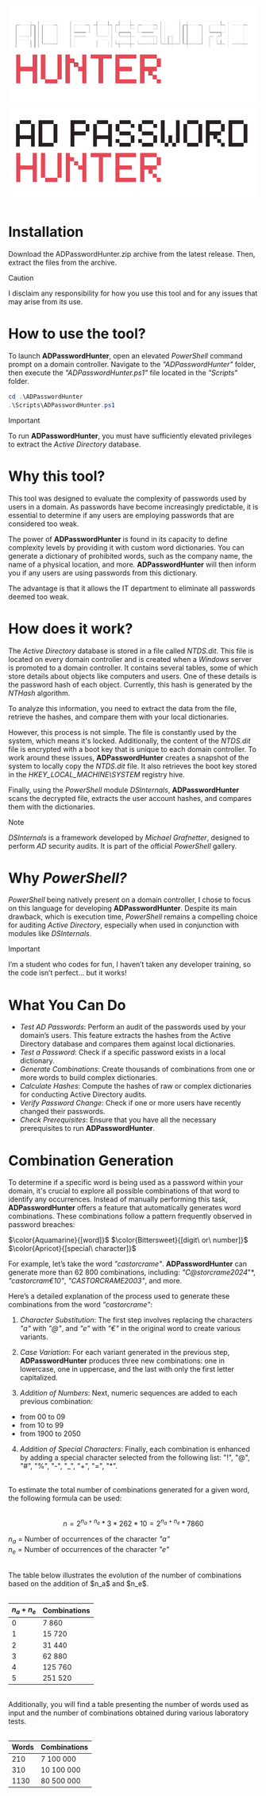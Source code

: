 ![adpasswordhunter_logo_dark.png](https://github.com/castorcrame/ADPasswordHunter/blob/main/.github/adpasswordhunter_logo_dark.png#gh-dark-mode-only)
![adpasswordhunter_logo_dark.png](https://github.com/castorcrame/ADPasswordHunter/blob/main/.github/adpasswordhunter_logo_light.png#gh-light-mode-only)

# Installation
Download the ADPasswordHunter.zip archive from the latest release. Then, extract the files from the archive.

> [!CAUTION]
> I disclaim any responsibility for how you use this tool and for any issues that may arise from its use.

# How to use the tool?

To launch **ADPasswordHunter**, open an elevated *PowerShell* command prompt on a domain controller. Navigate to the *"ADPasswordHunter"* folder, then execute the *"ADPasswordHunter.ps1"* file located in the *"Scripts"* folder.
```powershell
cd .\ADPasswordHunter
.\Scripts\ADPasswordHunter.ps1
```
> [!IMPORTANT]
> To run **ADPasswordHunter**, you must have sufficiently elevated privileges to extract the *Active Directory* database.

# Why this tool?

This tool was designed to evaluate the complexity of passwords used by users in a domain. As passwords have become increasingly predictable, it is essential to determine if any users are employing passwords that are considered too weak.

The power of **ADPasswordHunter** is found in its capacity to define complexity levels by providing it with custom word dictionaries. You can generate a dictionary of prohibited words, such as the company name, the name of a physical location, and more. **ADPasswordHunter** will then inform you if any users are using passwords from this dictionary.

The advantage is that it allows the IT department to eliminate all passwords deemed too weak.

# How does it work?

The *Active Directory* database is stored in a file called *NTDS.dit*. This file is located on every domain controller and is created when a *Windows* server is promoted to a domain controller. It contains several tables, some of which store details about objects like computers and users. One of these details is the password hash of each object. Currently, this hash is generated by the *NTHash* algorithm.

To analyze this information, you need to extract the data from the file, retrieve the hashes, and compare them with your local dictionaries.

However, this process is not simple. The file is constantly used by the system, which means it's locked. Additionally, the content of the *NTDS.dit* file is encrypted with a boot key that is unique to each domain controller. To work around these issues, **ADPasswordHunter** creates a snapshot of the system to locally copy the *NTDS.dit* file. It also retrieves the boot key stored in the *HKEY_LOCAL_MACHINE\SYSTEM* registry hive.

Finally, using the *PowerShell* module *DSInternals*, **ADPasswordHunter** scans the decrypted file, extracts the user account hashes, and compares them with the dictionaries.

> [!NOTE] 
> *DSInternals* is a framework developed by *Michael Grafnetter*, designed to perform *AD* security audits. It is part of the official *PowerShell* gallery.

# Why *PowerShell?*

*PowerShell* being natively present on a domain controller, I chose to focus on this language for developing **ADPasswordHunter**. Despite its main drawback, which is execution time, *PowerShell* remains a compelling choice for auditing *Active Directory*, especially when used in conjunction with modules like *DSInternals*.

> [!IMPORTANT] 
> I’m a student who codes for fun, I haven’t taken any developer training, so the code isn’t perfect... but it works!

# What You Can Do

- *Test AD Passwords*: Perform an audit of the passwords used by your domain’s users. This feature extracts the hashes from the Active Directory database and compares them against local dictionaries.
- *Test a Password*: Check if a specific password exists in a local dictionary.
- *Generate Combinations*: Create thousands of combinations from one or more words to build complex dictionaries.
- *Calculate Hashes*: Compute the hashes of raw or complex dictionaries for conducting Active Directory audits.
- *Verify Password Change*: Check if one or more users have recently changed their passwords.
- *Check Prerequisites*: Ensure that you have all the necessary prerequisites to run **ADPasswordHunter**.

# Combination Generation

To determine if a specific word is being used as a password within your domain, it's crucial to explore all possible combinations of that word to identify any occurrences. Instead of manually performing this task, **ADPasswordHunter** offers a feature that automatically generates word combinations. These combinations follow a pattern frequently observed in password breaches:

$\color{Aquamarine}{[word]}$ $\color{Bittersweet}{[digit\ or\ number]}$ $\color{Apricot}{[special\ character]}$

For example, let’s take the word *"castorcrame"*. **ADPasswordHunter** can generate more than 62 800 combinations, including: *"C@storcrame2024*"*, *"castorcram€10"*, *"CASTORCRAME2003"*, and more.

Here’s a detailed explanation of the process used to generate these combinations from the word *"castorcrame"*:

1.  *Character Substitution*: The first step involves replacing the characters *"a"* with *"@"*, and *"e"* with *"€"* in the original word to create various variants.

2.  *Case Variation*: For each variant generated in the previous step, **ADPasswordHunter** produces three new combinations: one in lowercase, one in uppercase, and the last with only the first letter capitalized.

3.  *Addition of Numbers*: Next, numeric sequences are added to each previous combination:

- from 00 to 09
- from 10 to 99
- from 1900 to 2050

4.  *Addition of Special Characters*: Finally, each combination is enhanced by adding a special character selected from the following list: "!", "@", "#", "%", "-", "_", "+", "=", "*".

<br />
To estimate the total number of combinations generated for a given word, the following formula can be used: 

<br />
<br />

$$
n = 2^{n_a + n_e} * 3 * 262 * 10 = 2^{n_a + n_e} * 7860
$$

$n_a$ = Number of occurrences of the character *"a"* <br>
$n_e$ = Number of occurrences of the character *"e"*

<br />
The table below illustrates the evolution of the number of combinations based on the addition of $n_a$ and $n_e$.<br>
<br />

| $n_a$ + $n_e$ | Combinations |
| --- | --- |
| 0 | 7 860 |
| 1 | 15 720 |
| 2 | 31 440 |
| 3 | 62 880 |
| 4 | 125 760 |
| 5 | 251 520 |

<br />
Additionally, you will find a table presenting the number of words used as input and the number of combinations obtained during various laboratory tests.
<br />
<br />

| Words | Combinations |
| --- | --- |
| 210 | 7 100 000 |
| 310 | 10 100 000 |
| 1130 | 80 500 000 |
